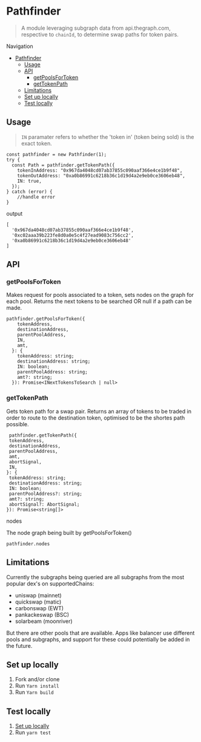 # Pathfinder 
> A module leveraging subgraph data from api.thegraph.com, respective to `chainId`, to determine swap paths for token pairs. 


Navigation 
- [Pathfinder](#pathfinder)
  - [Usage](#usage)
  - [API](#api)
    - [getPoolsForToken](#getpoolsfortoken)
    - [getTokenPath](#gettokenpath)
  - [Limitations](#limitations)
  - [Set up locally](#set-up-locally)
  - [Test locally](#test-locally)


## Usage

> `IN` paramater refers to whether the 'token in' (token being sold) is the exact token.

```
const pathfinder = new Pathfinder(1);
try {
  const Path = pathfinder.getTokenPath({
    tokenInAddress: "0x967da4048cd07ab37855c090aaf366e4ce1b9f48",
    tokenOutAddress: "0xa0b86991c6218b36c1d19d4a2e9eb0ce3606eb48",
    IN: true,
  });
} catch (error) {
    //handle error
}
```

output
```
[
  '0x967da4048cd07ab37855c090aaf366e4ce1b9f48',
  '0xc02aaa39b223fe8d0a0e5c4f27ead9083c756cc2',
  '0xa0b86991c6218b36c1d19d4a2e9eb0ce3606eb48'
]
```

## API

### getPoolsForToken

Makes request for pools associated to a token, sets nodes on the graph for each pool.
Returns the next tokens to be searched OR null if a path can be made.
```  
pathfinder.getPoolsForToken({
    tokenAddress,
    destinationAddress,
    parentPoolAddress,
    IN,
    amt,
  }: {
    tokenAddress: string;
    destinationAddress: string;
    IN: boolean;
    parentPoolAddress: string;
    amt?: string;
  }): Promise<INextTokensToSearch | null>
  ```


### getTokenPath 

Gets token path for a swap pair. Returns an array of tokens to be traded in order to route to the destination token, optimised to be the shortes path possible.

   ```
    pathfinder.getTokenPath({
    tokenAddress,
    destinationAddress,
    parentPoolAddress,
    amt,
    abortSignal,
    IN,
  }: {
    tokenAddress: string;
    destinationAddress: string;
    IN: boolean;
    parentPoolAddress?: string;
    amt?: string;
    abortSignal?: AbortSignal;
  }): Promise<string[]>
  ```

nodes

The node graph being built by getPoolsForToken()

`pathfinder.nodes`

## Limitations 
Currently the subgraphs being queried are all subgraphs from the most popular dex's on supportedChains:

- uniswap (mainnet)
- quickswap (matic)
- carbonswap (EWT)
- pankackeswap (BSC)
- solarbeam (moonriver)

But there are other pools that are available. Apps like balancer use different pools and subgraphs, and support for these could potentially be added in the future. 

## Set up locally 

1. Fork and/or clone 
2. Run `Yarn install`
3. Run `Yarn build`
   
## Test locally 
1. [Set up locally](#set-up-locally)
2. Run `yarn test`